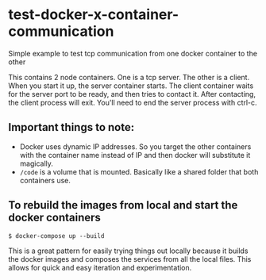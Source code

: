 # test-docker-x-container-communication
Simple example to test tcp communication from one docker container to the other

This contains 2 node containers. One is a tcp server. The other is a client. When you start it up, the server container starts. The client container waits for the server port to be ready, and then tries to contact it. After contacting, the client process will exit. You'll need to end the server process with ctrl-c.

## Important things to note: 
- Docker uses dynamic IP addresses. So you target the other containers with the container name instead of IP and then docker will substitute it magically.
- `/code` is a volume that is mounted. Basically like a shared folder that both containers use.

## To rebuild the images from local and start the docker containers
`$ docker-compose up --build`

This is a great pattern for easily trying things out locally because it builds the docker images and composes the services from all the local files. This allows for quick and easy iteration and experimentation.
